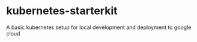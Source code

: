 # kubernetes-starterkit
A basic kubernetes setup for local development and deployment to google cloud
